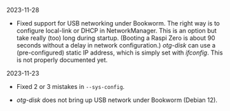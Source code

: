 
2023-11-28

 - Fixed support for USB networking under Bookworm.  The right way
   is to configure local-link or DHCP in NetworkManager.  This is
   an option but take really (too) long during startup.  (Booting
   a Raspi Zero is about 90 seconds without a delay in network
   configuration.)  _otg-disk_ can use a (pre-configured) static
   IP address, which is simply set with _ifconfig_.  This is not
   properly documented yet. 


2023-11-23

 - Fixed 2 or 3 mistakes in `--sys-config`.

 - _otg-disk_ does not bring up USB network under Bookworm (Debian
   12).

